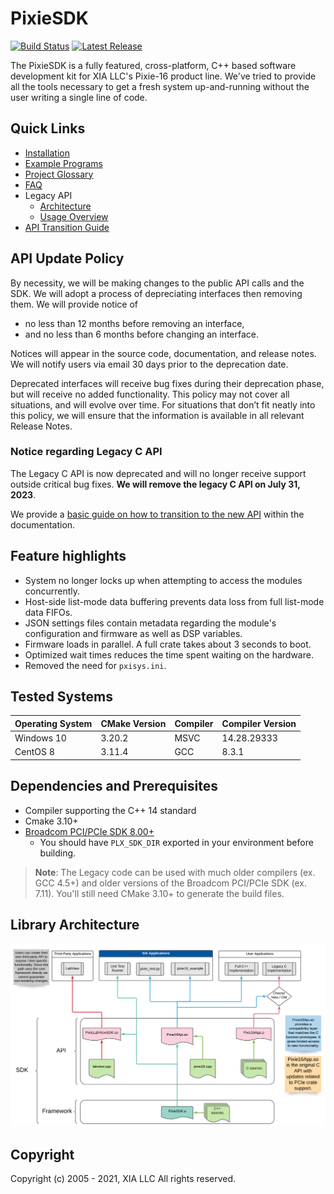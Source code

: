 # PixieSDK

[![Build Status](https://travis-ci.com/xiallc/pixie_sdk.svg?branch=master)](https://travis-ci.com/xiallc/pixie_sdk)
[![Latest Release](https://img.shields.io/github/v/release/xiallc/pixie_sdk)](https://github.com/xiallc/pixie_sdk/releases/latest)

The PixieSDK is a fully featured, cross-platform, C++ based software development kit for XIA LLC's
Pixie-16 product line. We've tried to provide all the tools necessary to get a fresh system
up-and-running without the user writing a single line of code.

## Quick Links

* [Installation](doc/pages/installation.md)
* [Example Programs](examples/README.md)
* [Project Glossary](doc/pages/glossary.md)
* [FAQ](doc/pages/faq.md)
* Legacy API
    * [Architecture](doc/pages/pixie16/legacy/legacy-api-architecture.md)
    * [Usage Overview](doc/pages/pixie16/legacy/legacy-overview.md)
* [API Transition Guide](doc/pages/pixie16/pixiesdk-transition-guide.md)

## API Update Policy

By necessity, we will be making changes to the public API calls and the SDK. We will adopt a process
of depreciating interfaces then removing them. We will provide notice of

* no less than 12 months before removing an interface,
* and no less than 6 months before changing an interface.

Notices will appear in the source code, documentation, and release notes. We will notify users via
email 30 days prior to the deprecation date.

Deprecated interfaces will receive bug fixes during their deprecation phase, but will receive no
added functionality. This policy may not cover all situations, and will evolve over time. For
situations that don’t fit neatly into this policy, we will ensure that the information is available
in all relevant Release Notes.

### Notice regarding Legacy C API

The Legacy C API is now deprecated and will no longer receive support outside critical bug fixes.
**We will remove the legacy C API on July 31, 2023**.

We provide
a [basic guide on how to transition to the new API](doc/pages/pixie16/pixiesdk-transition-guide.md)
within the documentation.

## Feature highlights

* System no longer locks up when attempting to access the modules concurrently.
* Host-side list-mode data buffering prevents data loss from full list-mode data FIFOs.
* JSON settings files contain metadata regarding the module's configuration and firmware as well as
  DSP variables.
* Firmware loads in parallel. A full crate takes about 3 seconds to boot.
* Optimized wait times reduces the time spent waiting on the hardware.
* Removed the need for `pxisys.ini`.

## Tested Systems

| Operating System | CMake Version | Compiler | Compiler Version |
|---|---|---|---|
| Windows 10 | 3.20.2 | MSVC | 14.28.29333 |
| CentOS 8 | 3.11.4 | GCC | 8.3.1 |

## Dependencies and Prerequisites

* Compiler supporting the C++ 14 standard
* Cmake 3.10+
* [Broadcom PCI/PCIe SDK 8.00+](https://github.com/xiallc/broadcom_pci_pcie_sdk)
    * You should have `PLX_SDK_DIR` exported in your environment before building.

> **Note**: The Legacy code can be used with much older compilers (ex. GCC 4.5+) and older versions
> of the Broadcom PCI/PCIe SDK (ex. 7.11). You'll still need CMake 3.10+ to generate the build files.

## Library Architecture

![PixieSDK Architecture](doc/images/pixiesdk-library-architecture.png "PixieSDK Architecture")

## Copyright

Copyright (c) 2005 - 2021, XIA LLC All rights reserved.
